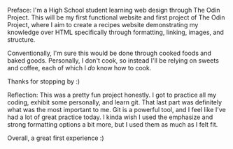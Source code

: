 Preface: I'm a High School student learning web design through The Odin Project. This will be my first functional website and first project of The Odin Project, where I aim to create a recipes website demonstrating my knowledge over HTML specifically through formatting, linking, images, and structure. 

Conventionally, I'm sure this would be done through cooked foods and baked goods. Personally, I don't cook, so instead I'll be relying on sweets and coffee, each of which I <em>do</em> know how to cook.

Thanks for stopping by :)

Reflection: This was a pretty fun project honestly. I got to practice all my coding, exhibit some personally, and learn
git. That last part was definitely what was the most important to me. Git is a powerful tool, and I feel like I've had
a lot of great practice today. I kinda wish I used the emphasize and strong formatting options a bit more, but I used
them as much as I felt fit.

Overall, a great first experience :)